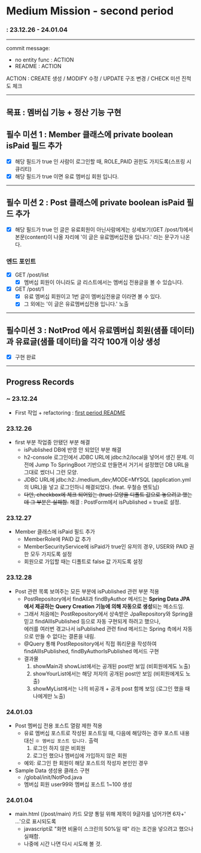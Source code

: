 # Medium Mission - second period
### : 23.12.26 - 24.01.04

-----

commit message:
- no entity func : ACTION
- README : ACTION

ACTION : CREATE 생성 / MODIFY 수정 / UPDATE 구조 변경 / CHECK 미션 진척도 체크

-----
## 목표 : 멤버십 기능 + 정산 기능 구현

## 필수 미션 1 : Member 클래스에 private boolean isPaid 필드 추가
- [x] 해당 필드가 true 인 사람이 로그인할 때, ROLE_PAID 권한도 가지도록(스프링 시큐리티)
- [x] 해당 필드가 true 이면 유료 멤버십 회원 입니다.

-----

## 필수 미션 2 : Post 클래스에 private boolean isPaid 필드 추가

- [x] 해당 필드가 true 인 글은 유료회원이 아닌사람에게는 상세보기(GET /post/1)에서 본문(content)이 나올 자리에 '이 글은 유료멤버십전용 입니다.' 라는 문구가 나온다.

### 엔드 포인트
- [x] GET /post/list
  - [x] 멤버십 회원이 아니라도 글 리스트에서는 멤버십 전용글을 볼 수 있습니다.

- [x] GET /post/1
  - [x] 유료 멤버십 회원이고 1번 글이 멤버십전용글 이라면 볼 수 있다.
  - [x] 그 외에는 '이 글은 유료멤버십전용 입니다.' 노출

-----

## 필수미션 3 : NotProd 에서 유료멤버십 회원(샘플 데이터)과 유료글(샘플 데이터)을 각각 100개 이상 생성
- [x] 구현 완료

---

## Progress Records

### ~ 23.12.24
- First 작업 + refactoring : [first period README](TO_DO_LIST_01.md)

### 23.12.26
- first 부분 작업중 안됐던 부분 해결
  - isPublished DB에 반영 안 되었던 부분 해결
  - h2-console 로그인에서 JDBC URL에 jdbc:h2/local을 넣어서 생긴 문제. 이전에 Jump To SpringBoot 기반으로 만들면서 거기서 설정했던 DB URL을 그대로 썼더니 그런 모양.
  - JDBC URL에 jdbc:h2:./medium_dev;MODE=MYSQL (application.yml의 URL)을 넣고 로그인하니 해결되었다. (feat. 우철승 멘토님)
  - ~~다만, checkbox에 체크 되어있는 (true) 모양을 디폴트 값으로 놓으려고 했는데 그 부분은 실패함.~~ 해결 : PostForm에서 isPublished = true로 설정.

### 23.12.27
- Member 클래스에 isPaid 필드 추가
  - MemberRole에 PAID 값 추가
  - MemberSecurityService에 isPaid가 true인 유저의 경우, USER와 PAID 권한 모두 가지도록 설정
  - 회원으로 가입할 때는 디폴트로 false 값 가지도록 설정

### 23.12.28
- Post 관련 목록 보여주는 모든 부분에 isPublished 관련 부분 적용
  - PostRepository에서 findAll과 findByAuthor 메서드는 **Spring Data JPA에서 제공하는 Query Creation 기능에 의해 자동으로 생성**되는 메소드임.
  - 그래서 처음에는 PostRepository에서 상속받은 JpaRepository와 Spring을 믿고 findAllIsPublished 등으로 자동 구현되게 하려고 했으나, <br>
    에러를 여러번 겪고나서 isPublished 관련 find 메서드는 Spring 측에서 자동으로 만들 수 없다는 결론을 내림.
  - @Query 통해 PostRepository에서 직접 쿼리문을 작성하여 findAllIsPublished, findByAuthorIsPublished 메서드 구현
  - 결과물 
    1. showMain과 showList에서는 공개된 post만 보임 (비회원에게도 노출)
    2. showYourList에서는 해당 저자의 공개된 post만 보임 (비회원에게도 노출)
    3. showMyList에서는 나의 비공개 + 공개 post 함께 보임 (로그인 했을 때 나에게만 노출)

### 24.01.03
- Post 멤버십 전용 포스트 열람 제한 적용
  - 유료 멤버십 포스트로 작성된 포스트일 때,
  다음에 해당하는 경우 포스트 내용 대신 `※ 멤버십 포스트 입니다.` 출력
    1. 로그인 하지 않은 비회원
    2. 로그인 했으나 멤버십에 가입하지 않은 회원
  - 예외: 로그인 한 회원이 해당 포스트의 작성자 본인인 경우
- Sample Data 생성용 클래스 구현
  - /global/init/NotPod.java
  - 멤버십 회원 user99와 멤버십 포스트 1~100 생성

### 24.01.04
- main.html (/post/main) 카드 모양 통일 위해 제목이 9글자를 넘어가면 6자+' ...'으로 표시되도록  
  - javascript로 "화면 비율이 스크린의 50%일 때" 라는 조건을 넣으려고 했으나 실패함.
  - 나중에 시간 나면 다시 시도해 볼 것.